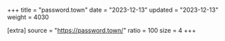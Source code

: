 +++
title = "password.town"
date = "2023-12-13"
updated = "2023-12-13"
weight = 4030

[extra]
source = "https://password.town/"
ratio = 100
size = 4
+++
